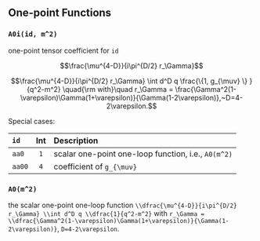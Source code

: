 
## One-point Functions

### `A0i(id, m^2)`

one-point tensor coefficient for `id`
```math
\frac{\mu^{4-D}}{i\pi^{D/2} r_\Gamma}
```


```math
\frac{\mu^{4-D}}{i\pi^{D/2} r_\Gamma} \int d^D q \frac{\{1, g_{\muν} \} }{q^2-m^2}
\quad{\rm with}\quad r_\Gamma = \frac{\Gamma^2(1-\varepsilon)\Gamma(1+\varepsilon)}{\Gamma(1-2\varepsilon)},~D=4-2\varepsilon.
```

Special cases:

| `id` | Int | Description |
|:---|:---:|:---|
| `aa0` |`1` | scalar one-point one-loop function, i.e., `A0(m^2)` |
| `aa00` | `4` | coefficient of ``g_{\muν}`` |


### `A0(m^2)`

the scalar one-point one-loop function
``\\dfrac{\mu^{4-D}}{i\pi^{D/2} r_\Gamma} \\int d^D q \\dfrac{1}{q^2-m^2}``
with ``r_\Gamma = \\dfrac{\Gamma^2(1-\varepsilon)\Gamma(1+\varepsilon)}{\Gamma(1-2\varepsilon)}``, ``D=4-2\varepsilon``.

